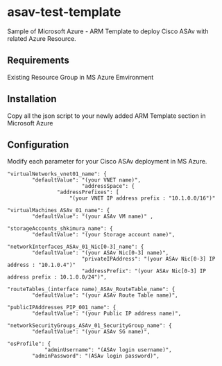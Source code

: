 asav-test-template
==================
Sample of Microsoft Azure - ARM Template to deploy Cisco ASAv with related Azure Resource.

## Requirements
Existing Resource Group in MS Azure Emvironment

## Installation
Copy all the json script to your newly added ARM Template section in Microsoft Azure

## Configuration
Modify each parameter for your Cisco ASAv deployment in MS Azure.

	"virtualNetworks_vnet01_name": {
            "defaultValue": "(your VNET name)", 
							"addressSpace": {
                    "addressPrefixes": [
                        "(your VNET IP address prefix : "10.1.0.0/16")"
												
	"virtualMachines_ASAv_01_name": {
            "defaultValue": "(your ASAv VM name)" ,

	"storageAccounts_shkimura_name": {
            "defaultValue": "(your Storage account name)",

	"networkInterfaces_ASAv_01_Nic[0-3]_name": {
            "defaultValue": "(your ASAv Nic[0-3] name)",
							"privateIPAddress": "(your ASAv Nic[0-3] IP address : "10.1.0.4")"
							"addressPrefix": "(your ASAv Nic[0-3] IP address prefix : 10.1.0.0/24")",

	"routeTables_(interface name)_ASAv_RouteTable_name": {
            "defaultValue": "(your ASAv Route Table name)",
            
	"publicIPAddresses_PIP_001_name": {
            "defaultValue": "(your Public IP address name)",
            
	"networkSecurityGroups_ASAv_01_SecurityGroup_name": {
            "defaultValue": "(your ASAv SG name)",

	"osProfile": {
		        "adminUsername": "(ASAv login username)",
            "adminPassword": "(ASAv login password)",
